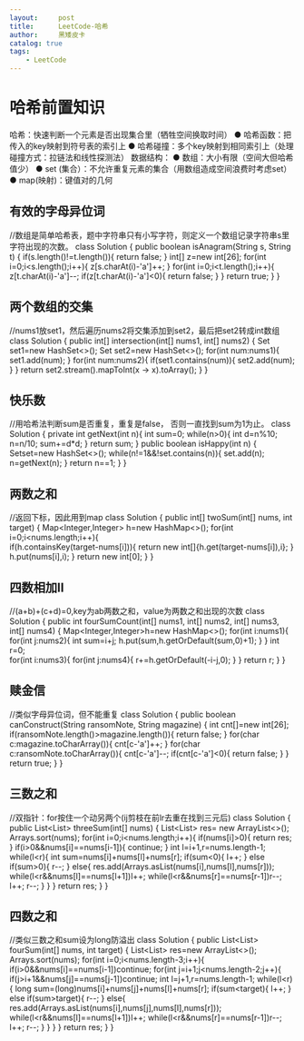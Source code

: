 ```yaml
---
layout:     post
title:      LeetCode-哈希
author:     黑矮皮卡
catalog: true
tags:
    - LeetCode
---
```


# 哈希前置知识 
哈希：快速判断一个元素是否出现集合里（牺牲空间换取时间）
● 哈希函数：把传入的key映射到符号表的索引上
● 哈希碰撞：多个key映射到相同索引上（处理碰撞方式：拉链法和线性探测法）
数据结构：
● 数组：大小有限（空间大但哈希值少）
● set (集合）：不允许重复元素的集合（用数组造成空间浪费时考虑set）
● map(映射)：键值对的几何
## 有效的字母异位词
//数组是简单哈希表，题中字符串只有小写字符，则定义一个数组记录字符串s里字符出现的次数。
class Solution {
    public boolean isAnagram(String s, String t) {
        if(s.length()!=t.length()){
            return false;
        }
        int[] z=new int[26];
        for(int i=0;i<s.length();i++){
            z[s.charAt(i)-'a']++;
        }
        for(int i=0;i<t.length();i++){
            z[t.charAt(i)-'a']--;
            if(z[t.charAt(i)-'a']<0){
                return false;
            }
        }
        return true;
    }
}
## 两个数组的交集
//nums1放set1，然后遍历nums2将交集添加到set2，最后把set2转成int数组
class Solution {
    public int[] intersection(int[] nums1, int[] nums2) {
        Set<Integer> set1=new HashSet<>();
        Set<Integer> set2=new HashSet<>();
        for(int num:nums1){
            set1.add(num);
        }
        for(int num:nums2){
            if(set1.contains(num)){
                set2.add(num);
            }
        }
        return set2.stream().mapToInt(x -> x).toArray();
    }
}
## 快乐数
//用哈希法判断sum是否重复，重复是false， 否则一直找到sum为1为止。
class Solution {
    private int getNext(int n){
        int sum=0;
        while(n>0){
        int d=n%10;
        n=n/10;
        sum+=d*d;
        }
        return sum;
    }
    public boolean isHappy(int n) {
        Set<Integer>set=new HashSet<>();
        while(n!=1&&!set.contains(n)){
            set.add(n);
            n=getNext(n);
        }
        return n==1;
    }
}
## 两数之和
//返回下标，因此用到map
class Solution {
    public int[] twoSum(int[] nums, int target) {
        Map<Integer,Integer> h=new HashMap<>();
        for(int i=0;i<nums.length;i++){    
            if(h.containsKey(target-nums[i])){
                return new int[]{h.get(target-nums[i]),i};
            }
            h.put(nums[i],i);
        }
        return new int[0];
    }
}
## 四数相加II
//(a+b)+(c+d)=0,key为ab两数之和，value为两数之和出现的次数
class Solution {
    public int fourSumCount(int[] nums1, int[] nums2, int[] nums3, int[] nums4) {
   Map<Integer,Integer>h=new HashMap<>();
   for(int i:nums1){
    for(int j:nums2){
        int sum=i+j;
        h.put(sum,h.getOrDefault(sum,0)+1);
    }
   }
   int r=0;     
   for(int i:nums3){
    for(int j:nums4){
        r+=h.getOrDefault(-i-j,0);
    }
   }
   return r;
    }
}
## 赎金信
//类似字母异位词，但不能重复
class Solution {
    public boolean canConstruct(String ransomNote, String magazine) {
       int cnt[]=new int[26];
       if(ransomNote.length()>magazine.length()){
       return false; 
       }
       for(char c:magazine.toCharArray()){
        cnt[c-'a']++;
       }
       for(char c:ransomNote.toCharArray()){
        cnt[c-'a']--;
        if(cnt[c-'a']<0){
            return false;
        }
       }
       return true;
    }
}
## 三数之和
//双指针：for按住一个动另两个(ij剪枝在前lr去重在找到三元后)
class Solution {
    public List<List<Integer>> threeSum(int[] nums) {
        List<List<Integer>> res= new ArrayList<>();
        Arrays.sort(nums);
        for(int i=0;i<nums.length;i++){
            if(nums[i]>0){
            return res;
            }
            if(i>0&&nums[i]==nums[i-1]){
                continue;
            }
            int l=i+1,r=nums.length-1;
            while(l<r){
                int sum=nums[i]+nums[l]+nums[r];
                if(sum<0){
                    l++;
                }
                else if(sum>0){
                    r--;
                }
                else{
                res.add(Arrays.asList(nums[i],nums[l],nums[r])); 
                while(l<r&&nums[l]==nums[l+1])l++;
                while(l<r&&nums[r]==nums[r-1])r--;
                l++;
                r--;
            }
            }
        }
        return res;
    }
}
## 四数之和
//类似三数之和sum设为long防溢出
class Solution {
    public List<List<Integer>> fourSum(int[] nums, int target) {
        List<List<Integer>> res=new ArrayList<>();
        Arrays.sort(nums);
        for(int i=0;i<nums.length-3;i++){
            if(i>0&&nums[i]==nums[i-1])continue;
            for(int j=i+1;j<nums.length-2;j++){
                if(j>i+1&&nums[j]==nums[j-1])continue;
                int l=j+1,r=nums.length-1;
                while(l<r){
                    long sum=(long)nums[i]+nums[j]+nums[l]+nums[r];
                    if(sum<target){
                        l++;
                    }
                    else if(sum>target){
                        r--;
                    }
                    else{
                        res.add(Arrays.asList(nums[i],nums[j],nums[l],nums[r]));
                    while(l<r&&nums[l]==nums[l+1])l++;
                    while(l<r&&nums[r]==nums[r-1])r--;
                    l++;
                    r--;
                    }
                }
            }
        }
        return res;
    }
}
